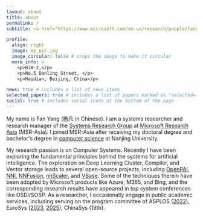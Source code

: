 ```yaml
---
layout: about
title: about
permalink: /
subtitle: <a href="https://www.microsoft.com/en-us/research/people/fanyang/">My MSR Home</a>. Personal Contact. yang DOT fan AT 163 DOT com

profile:
  align: right
  image: my_pic.jpg
  image_circular: false # crops the image to make it circular
  more_info: >
    <p>BJW-2,</p>
    <p>No.5 Danling Street, </p>
    <p>Haidian, Beijing, China</p>

news: true # includes a list of news items
selected_papers: true # includes a list of papers marked as "selected={true}"
social: true # includes social icons at the bottom of the page
---
```


My name is Fan Yang (杨凡 in Chinese). I am a systems researcher and research manager of the [Systems Research Group](https://www.microsoft.com/en-us/research/group/systems-research-group-asia/) at [Microsoft Research Asia](https://www.microsoft.com/en-us/research/lab/microsoft-research-asia/) (MSR-Asia). I joined MSR-Asia after receiving my doctoral degree and bachelor's degree in [computer science](http://cs.nju.edu.cn/) at Nanjing University. 

My research passion is on Computer Systems. Recently I have been exploring the fundamental principles behind the systems for artificial intelligence. The exploration on Deep Learning Cluster, Compiler, and Vector storage leads to several open-source projects, including [OpenPAI](https://github.com/microsoft/pai), [NNI](https://github.com/microsoft/nni), [NNFusion](https://github.com/microsoft/nnfusion), [nnScaler](https://github.com/microsoft/nnScaler), and [VBase](https://github.com/microsoft/MSVBase). Some of the techniques therein have been adopted by Microsoft products like Azure, M365, and Bing, and the corresponding research results have appeared in top system conferences like OSDI/SOSP. As a researcher, I occasionally engage in public academic services, including serving on the program committee of ASPLOS ([2022](https://www.asplos-conference.org/asplos2022/index.html%3Fp=44.html)), EuroSys ([2023](https://2023.eurosys.org/pc.html), [2025](https://2025.eurosys.org/pc.html)), ChinaSys (19th).
